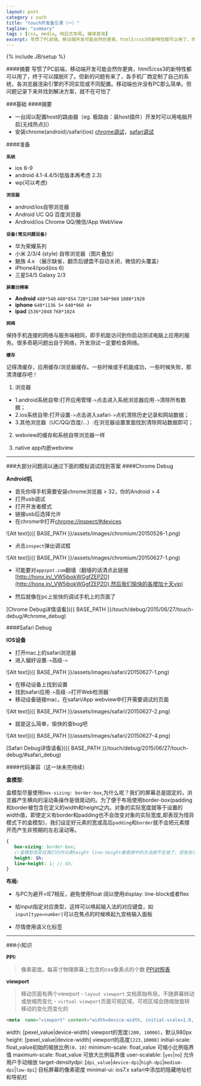 ```yaml
---
layout: post
category : ouch
title: "touch开发备忘录（一）"
tagline: "summary"
tags : [css, media, 响应式布局, 媒体查询]
excerpt: 写惯了PC前端，移动端开发可能会然你更爽，html5/css3的新特性都可以用了，终于可以摆脱IE了。但新的问题又来了，各手机厂商定制了自己的系统，各浏览器渲染引擎的不同实现或不同配置。移动端也许没有PC那么简单。但问题记录下来并找到解决方案，就不在可怕了
---
```

{% include JB/setup %}

####摘要
写惯了PC前端，移动端开发可能会然你更爽，html5/css3的新特性都可以用了，终于可以摆脱IE了。但新的问题有来了，各手机厂商定制了自己的系统，各浏览器渲染引擎的不同实现或不同配置。移动端也许没有PC那么简单。但问题记录下来并找到解决方案，就不在可怕了

###基础
####摘要

- 一台阔以配置host的路由器（eg. 极路由：装host插件）开发时可以用电脑开启[无线热点](）
- 安装chrome(android)/safari(ios) [chrome调试](#chrome_debug)，[safari调试](#safari_debug)


####<a id="os"></a>准备

**`系统`**

- ios 6-9
- android 4.1-4.4/5(低版本再考虑 2.3)  
- wp(可以考虑)

**`浏览器`**

- android/ios自带浏览器
- Android UC QQ 百度浏览器
- Android/ios Chrome  QQ/微信/App WebView

**`设备(常见问题设备)`**

- 华为荣耀系列
- 小米 2/3/4 (style) 自带浏览器（图片叠加）
- 魅族 4.x （展示缺省，翻页后键盘不自动关闭，微信的头覆盖）
- iPhone4/ipod(ios 6)
- 三星S4/5 Galaxy 2/3

**`屏幕分辨率`**

- **Android** `480*540` `480*854`  `720*1280` `540*960` `1080*1920`
- **iphone** `640*1136 5+` `640*960 4+`
- **ipad** `1536*2048` `768*1024`

**`网络`**

保持手机连接的网络与服务端相同，即手机能访问到你启动测试电脑上应用的服务。很多奇葩问题出自于网络，开发测试一定要检查网络。

**`缓存`**

记得清缓存，应用缓存/浏览器缓存。一些时候或手机能成功，一些时候失败，那清清缓存吧！

1. 浏览器

- 1.android系统自带:打开应用管理`->`点击进入系统浏览器应用`->`清除所有数据；
- 2.ios系统自带:打开设置`->`点击进入safari`->`点机清除历史记录和网站数据；
- 3.其他浏览器（UC/QQ/百度/...）:在浏览器设置里面找到清除网站数据即可；

2. webview的缓存和系统自带浏览器一样

3. native app内嵌webview

---

###大部分问题阔以通过下面的模拟调试找到答案
####<a id="chrome_debug"></a>Chrome Debug 

**Android机**

- 首先你得手机需要安装chrome浏览器 > 32，你的Android > 4
- 打开usb调试
- 打开开发者模式
- 链接usb后选择允许
- 在chrome中打开[chrome://inspect/#devices](chrome://inspect/#devices)

![Alt text]({{ BASE_PATH }}/assets/images/chromium/20150526-1.png)

- 点击`inspect`弹出调试框

![Alt text]({{ BASE_PATH }}/assets/images/chromium/20150627-1.png)

- 可能要对`appspot.com`翻墙（翻墙的话清点此链接[http://honx.in/_VW5jbokWGgfZEPZO](http://honx.in/_VW5jbokWGgfZEPZO),然后我们愉快的各增加十天vip)

- 然后就像在pc上愉快的调试手机上的页面了

[Chrome Debug详情请看]({{ BASE_PATH }}/touch/debug/2015/06/27/touch-debug/#chrome_debug)

####<a id="safari_debug"></a>Safari Debug

**IOS设备**

- 打开mac上的safari浏览器
- 进入偏好设置`->`高级`->`

![Alt text]({{ BASE_PATH }}/assets/images/safari/20150627-1.png)

- 在移动设备上找到设置
- 找到safari应用`->`高级`->`打开Web检测器`
- 移动设备链接mac，在safari/App webview中打开需要调试的页面

![Alt text]({{ BASE_PATH }}/assets/images/safari/20150627-2.png)

- 就是这么简单，愉快的查bug吧

![Alt text]({{ BASE_PATH }}/assets/images/safari/20150627-4.png)

[Safari Debug详情请看]({{ BASE_PATH }}/touch/debug/2015/06/27/touch-debug/#safari_debug)


####代码兼容（这一块未完待续）

**盒模型:**

盒模型尽量使用`box-sizing: border-box`,为什么呢？我们的屏幕总是固定的，浏览器产生横向的滚动条操作是很晃动的。为了便于布局使用border-box(padding和border被包含在定义的width和height之内。对象的实际宽度就等于设置的width值，即使定义有border和padding也不会改变对象的实际宽度,即表现为怪异模式下的盒模型)，我们设定好元素的宽或高后`padding`和`border`就不会把元素撑开而产生非预期的左右滚动等。

```scss
{
   box-sizing: border-box;
   //盒模型改变后我们行内元素height line-height垂直居中的方法就不生效了，但有些手机上是阔以居中的
   height: $h;
   line-height: 1; // $h;
}
```

**布局:**

- 与PC为避开<IE7相反，避免使用float 阔以使用display: line-block或者flex

- 给input指定对应类型，这样可以唤起输入法的对应键盘，如`input[type=number]`可以在焦点的时候唤起九宫格输入面板

- 尽情使用语义化标签

---

###小知识

**PPI:** 
>像素密度。每英寸物理屏幕上包含的css像素点的个数   [PPI对照表](http://screensiz.es/phone) 

**viewport**
>移动页面有两个viewport
    - `layout viewport` 文档原始布局，不随屏幕转动或放缩而变化
    - `virtual viewport`页面可视区域，可视区域会随缩放旋转移动的变化而变化的 

```html
<meta  name="viewport" content="width=device-width, initial-scale=1.0, maximum-scale=1.0,  user-scalable=no,minimal-ui"/>
```

width: [pexel_value|device-width] viewport的宽度`[200, 10000]`，默认980px
height: [pexel_value|device-width] viewport的高度`[223,10000]`
initial-scale: float_value初始的缩放比例`(0，10]`
minimum-scale: float_value 可缩小比例临界值
maximum-scale: float_value 可放大比例临界值
user-scalable: [`yes`|`no`] 允许用户手动缩放
target-densitydpi: [`dpi_value`|`device-dpi`|`high-dpi`|`medium-dpi`|`low-dpi`] 目标屏幕的像素密度
minimal-ui: ios7.x safari中添加的隐藏地址栏和导航栏